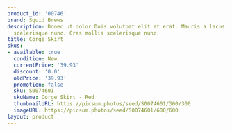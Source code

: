 ```yaml
---
product_id: '00746'
brand: Squid Brews
description: Donec ut dolor.Duis volutpat elit et erat. Mauris a lacus. Cras mollis
  scelerisque nunc. Cras mollis scelerisque nunc.
title: Corge Skirt
skus:
- available: true
  condition: New
  currentPrice: '39.93'
  discount: '0.0'
  oldPrice: '39.93'
  promotion: false
  sku: S0074601
  skuName: Corge Skirt - Red
  thumbnailURL: https://picsum.photos/seed/S0074601/300/300
  imageURL: https://picsum.photos/seed/S0074601/600/600
layout: product
---
```

